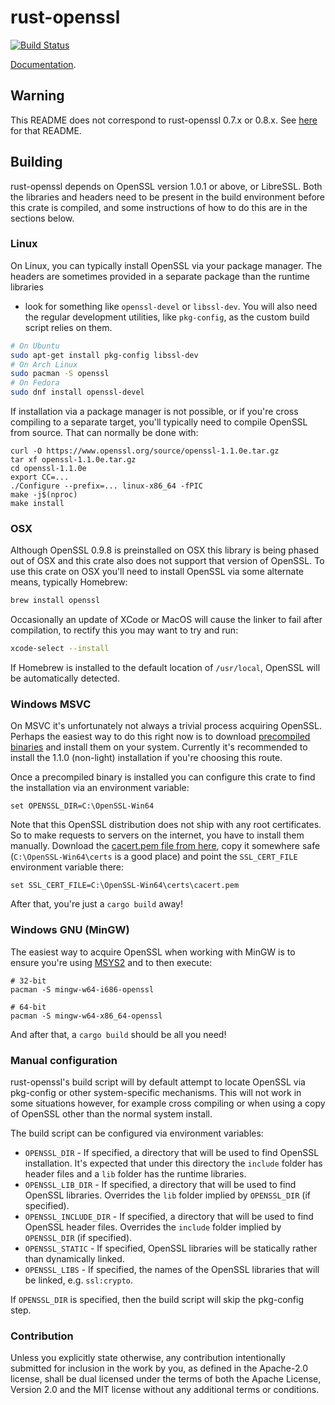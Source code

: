 # rust-openssl

[![Build Status](https://travis-ci.org/sfackler/rust-openssl.svg?branch=master)](https://travis-ci.org/sfackler/rust-openssl)

[Documentation](https://docs.rs/openssl).

## Warning

This README does not correspond to rust-openssl 0.7.x or 0.8.x. See
[here](https://github.com/sfackler/rust-openssl/blob/b8fb29db5c246175a096260eacca38180cd77dd0/README.md)
for that README.

## Building

rust-openssl depends on OpenSSL version 1.0.1 or above, or LibreSSL. Both the
libraries and headers need to be present in the build environment before this
crate is compiled, and some instructions of how to do this are in the sections
below.

### Linux

On Linux, you can typically install OpenSSL via your package manager. The
headers are sometimes provided in a separate package than the runtime libraries
- look for something like `openssl-devel` or `libssl-dev`. You will also need the
regular development utilities, like `pkg-config`, as the custom build script relies 
on them.

```bash
# On Ubuntu
sudo apt-get install pkg-config libssl-dev
# On Arch Linux
sudo pacman -S openssl
# On Fedora
sudo dnf install openssl-devel
```

If installation via a package manager is not possible, or if you're cross
compiling to a separate target, you'll typically need to compile OpenSSL from
source. That can normally be done with:

```
curl -O https://www.openssl.org/source/openssl-1.1.0e.tar.gz
tar xf openssl-1.1.0e.tar.gz
cd openssl-1.1.0e
export CC=...
./Configure --prefix=... linux-x86_64 -fPIC
make -j$(nproc)
make install
```

### OSX

Although OpenSSL 0.9.8 is preinstalled on OSX this library is being phased out
of OSX and this crate also does not support that version of OpenSSL. To use this
crate on OSX you'll need to install OpenSSL via some alternate means, typically
Homebrew:

```bash
brew install openssl
```

Occasionally an update of XCode or MacOS will cause the linker to fail after compilation, to rectify this you may want to try and run:

```bash
xcode-select --install
```

If Homebrew is installed to the default location of `/usr/local`, OpenSSL will be
automatically detected.

### Windows MSVC

On MSVC it's unfortunately not always a trivial process acquiring OpenSSL.
Perhaps the easiest way to do this right now is to download [precompiled
binaries] and install them on your system. Currently it's recommended to
install the 1.1.0 (non-light) installation if you're choosing this route.

[precompiled binaries]: http://slproweb.com/products/Win32OpenSSL.html

Once a precompiled binary is installed you can configure this crate to find the
installation via an environment variable:

```
set OPENSSL_DIR=C:\OpenSSL-Win64
```

Note that this OpenSSL distribution does not ship with any root certificates.
So to make requests to servers on the internet, you have to install them
manually. Download the [cacert.pem file from here], copy it somewhere safe
(`C:\OpenSSL-Win64\certs` is a good place) and point the `SSL_CERT_FILE`
environment variable there:

```
set SSL_CERT_FILE=C:\OpenSSL-Win64\certs\cacert.pem
```

[cacert.pem file from here]: https://curl.haxx.se/docs/caextract.html

After that, you're just a `cargo build` away!

### Windows GNU (MinGW)

The easiest way to acquire OpenSSL when working with MinGW is to ensure you're
using [MSYS2](http://msys2.github.io) and to then execute:

```
# 32-bit
pacman -S mingw-w64-i686-openssl

# 64-bit
pacman -S mingw-w64-x86_64-openssl
```

And after that, a `cargo build` should be all you need!

### Manual configuration

rust-openssl's build script will by default attempt to locate OpenSSL via
pkg-config or other system-specific mechanisms. This will not work in some
situations however, for example cross compiling or when using a copy of OpenSSL
other than the normal system install.

The build script can be configured via environment variables:

* `OPENSSL_DIR` - If specified, a directory that will be used to find
  OpenSSL installation. It's expected that under this directory the `include`
  folder has header files and a `lib` folder has the runtime libraries.
* `OPENSSL_LIB_DIR` - If specified, a directory that will be used to find
  OpenSSL libraries. Overrides the `lib` folder implied by `OPENSSL_DIR`
  (if specified).
* `OPENSSL_INCLUDE_DIR` - If specified, a directory that will be used to find
  OpenSSL header files. Overrides the `include` folder implied by `OPENSSL_DIR`
  (if specified).
* `OPENSSL_STATIC` - If specified, OpenSSL libraries will be statically rather
  than dynamically linked.
* `OPENSSL_LIBS` - If specified, the names of the OpenSSL libraries that will be
  linked, e.g. `ssl:crypto`.

If `OPENSSL_DIR` is specified, then the build script will skip the pkg-config
step.

### Contribution

Unless you explicitly state otherwise, any contribution intentionally
submitted for inclusion in the work by you, as defined in the Apache-2.0
license, shall be dual licensed under the terms of both the Apache License,
Version 2.0 and the MIT license without any additional terms or conditions.
